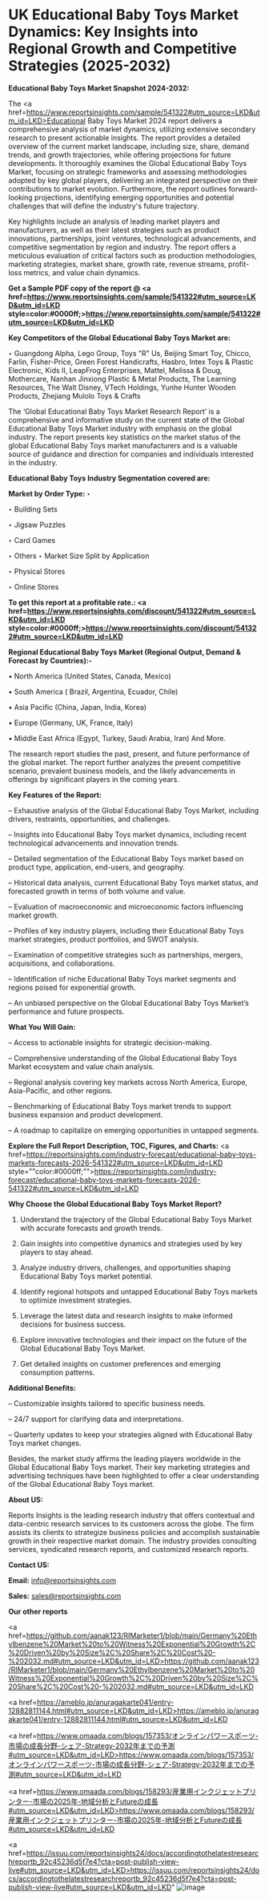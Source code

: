 # UK Educational Baby Toys Market Dynamics: Key Insights into Regional Growth and Competitive Strategies (2025-2032)

<strong>Educational Baby Toys Market Snapshot 2024-2032:</strong>

The <a href=https://www.reportsinsights.com/sample/541322#utm_source=LKD&utm_id=LKD>Educational Baby Toys Market 2024 report</a> delivers a comprehensive analysis of market dynamics, utilizing extensive secondary research to present actionable insights. The report provides a detailed overview of the current market landscape, including size, share, demand trends, and growth trajectories, while offering projections for future developments. It thoroughly examines the Global Educational Baby Toys Market, focusing on strategic frameworks and assessing methodologies adopted by key global players, delivering an integrated perspective on their contributions to market evolution. Furthermore, the report outlines forward-looking projections, identifying emerging opportunities and potential challenges that will define the industry's future trajectory.

Key highlights include an analysis of leading market players and manufacturers, as well as their latest strategies such as product innovations, partnerships, joint ventures, technological advancements, and competitive segmentation by region and industry. The report offers a meticulous evaluation of critical factors such as production methodologies, marketing strategies, market share, growth rate, revenue streams, profit-loss metrics, and value chain dynamics.

<strong>Get a Sample PDF copy of the report @ <a href=https://www.reportsinsights.com/sample/541322#utm_source=LKD&utm_id=LKD style=color:#0000ff;>https://www.reportsinsights.com/sample/541322#utm_source=LKD&utm_id=LKD</a></strong>

<strong>Key Competitors of the Global Educational Baby Toys Market are:</strong>

‣ Guangdong Alpha, Lego Group, Toys &#34;R&#34; Us, Beijing Smart Toy, Chicco, Farlin, Fisher-Price, Green Forest Handicrafts, Hasbro, Intex Toys & Plastic Electronic, Kids II, LeapFrog Enterprises, Mattel, Melissa & Doug, Mothercare, Nanhan Jinxiong Plastic & Metal Products, The Learning Resources, The Walt Disney, VTech Holdings, Yunhe Hunter Wooden Products, Zhejiang Mulolo Toys & Crafts

The ‘Global Educational Baby Toys Market Research Report’ is a comprehensive and informative study on the current state of the Global Educational Baby Toys Market industry with emphasis on the global industry. The report presents key statistics on the market status of the global Educational Baby Toys market manufacturers and is a valuable source of guidance and direction for companies and individuals interested in the industry.

<strong>Educational Baby Toys Industry Segmentation covered are:</strong>

<strong>Market by Order Type: </strong>
‣ 

‣ Building Sets

‣ Jigsaw Puzzles

‣ Card Games

‣ Others
‣ Market Size Split by Application

‣ Physical Stores

‣ Online Stores

<strong>To get this report at a profitable rate.: <a href=https://www.reportsinsights.com/discount/541322#utm_source=LKD&utm_id=LKD style=color:#0000ff;>https://www.reportsinsights.com/discount/541322#utm_source=LKD&utm_id=LKD</a></strong>

<strong>Regional Educational Baby Toys Market (Regional Output, Demand &amp; Forecast by Countries):-</strong>

• North America (United States, Canada, Mexico)

• South America ( Brazil, Argentina, Ecuador, Chile)

• Asia Pacific (China, Japan, India, Korea)

• Europe (Germany, UK, France, Italy)

• Middle East Africa (Egypt, Turkey, Saudi Arabia, Iran) And More.

The research report studies the past, present, and future performance of the global market. The report further analyzes the present competitive scenario, prevalent business models, and the likely advancements in offerings by significant players in the coming years.

<strong>Key Features of the Report:</strong>

– Exhaustive analysis of the Global Educational Baby Toys Market, including drivers, restraints, opportunities, and challenges.

– Insights into Educational Baby Toys market dynamics, including recent technological advancements and innovation trends.

– Detailed segmentation of the Educational Baby Toys market based on product type, application, end-users, and geography.

– Historical data analysis, current Educational Baby Toys market status, and forecasted growth in terms of both volume and value.

– Evaluation of macroeconomic and microeconomic factors influencing market growth.

– Profiles of key industry players, including their Educational Baby Toys market strategies, product portfolios, and SWOT analysis.

– Examination of competitive strategies such as partnerships, mergers, acquisitions, and collaborations.

– Identification of niche Educational Baby Toys market segments and regions poised for exponential growth.

– An unbiased perspective on the Global Educational Baby Toys Market’s performance and future prospects.

<strong>What You Will Gain:</strong>

– Access to actionable insights for strategic decision-making.

– Comprehensive understanding of the Global Educational Baby Toys Market ecosystem and value chain analysis.

– Regional analysis covering key markets across North America, Europe, Asia-Pacific, and other regions.

– Benchmarking of Educational Baby Toys market trends to support business expansion and product development.

– A roadmap to capitalize on emerging opportunities in untapped segments.

<strong>Explore the Full Report Description, TOC, Figures, and Charts:</strong>
<a href=https://reportsinsights.com/industry-forecast/educational-baby-toys-markets-forecasts-2026-541322#utm_source=LKD&utm_id=LKD style=""color:#0000ff;"">https://reportsinsights.com/industry-forecast/educational-baby-toys-markets-forecasts-2026-541322#utm_source=LKD&utm_id=LKD</a>

<strong>Why Choose the Global Educational Baby Toys Market Report?</strong>

1. Understand the trajectory of the Global Educational Baby Toys Market with accurate forecasts and growth trends.

2. Gain insights into competitive dynamics and strategies used by key players to stay ahead.

3. Analyze industry drivers, challenges, and opportunities shaping Educational Baby Toys market potential.

4. Identify regional hotspots and untapped Educational Baby Toys markets to optimize investment strategies.

5. Leverage the latest data and research insights to make informed decisions for business success.

6. Explore innovative technologies and their impact on the future of the Global Educational Baby Toys Market.

7. Get detailed insights on customer preferences and emerging consumption patterns.

<strong>Additional Benefits:</strong>

– Customizable insights tailored to specific business needs.

– 24/7 support for clarifying data and interpretations.

– Quarterly updates to keep your strategies aligned with Educational Baby Toys market changes.

Besides, the market study affirms the leading players worldwide in the Global Educational Baby Toys market. Their key marketing strategies and advertising techniques have been highlighted to offer a clear understanding of the Global Educational Baby Toys market.

<strong><strong>About US</strong>:</strong>

Reports Insights is the leading research industry that offers contextual and data-centric research services to its customers across the globe. The firm assists its clients to strategize business policies and accomplish sustainable growth in their respective market domain. The industry provides consulting services, syndicated research reports, and customized research reports.

<strong>Contact US:</strong>

<p class=><b>Email:</b> <a href=mailto:info@reportsinsights.com>info@reportsinsights.com</a></p>
<p class=><b>Sales:</b> <a href=mailto:sales@reportsinsights.com>sales@reportsinsights.com</a></p>

<strong>Our other reports</strong>

<a href=https://github.com/aanak123/RIMarketer1/blob/main/Germany%20Ethylbenzene%20Market%20to%20Witness%20Exponential%20Growth%2C%20Driven%20by%20Size%2C%20Share%2C%20Cost%20-%202032.md#utm_source=LKD&utm_id=LKD>https://github.com/aanak123/RIMarketer1/blob/main/Germany%20Ethylbenzene%20Market%20to%20Witness%20Exponential%20Growth%2C%20Driven%20by%20Size%2C%20Share%2C%20Cost%20-%202032.md#utm_source=LKD&utm_id=LKD</a>

<a href=https://ameblo.jp/anuragakarte041/entry-12882811144.html#utm_source=LKD&utm_id=LKD>https://ameblo.jp/anuragakarte041/entry-12882811144.html#utm_source=LKD&utm_id=LKD</a>

<a href=https://www.omaada.com/blogs/157353/オンラインパワースポーツ-市場の成長分野-シェア-Strategy-2032年までの予測#utm_source=LKD&utm_id=LKD>https://www.omaada.com/blogs/157353/オンラインパワースポーツ-市場の成長分野-シェア-Strategy-2032年までの予測#utm_source=LKD&utm_id=LKD</a>

<a href=https://www.omaada.com/blogs/158293/産業用インクジェットプリンター-市場の2025年-地域分析とFutureの成長#utm_source=LKD&utm_id=LKD>https://www.omaada.com/blogs/158293/産業用インクジェットプリンター-市場の2025年-地域分析とFutureの成長#utm_source=LKD&utm_id=LKD</a>

<a href=https://issuu.com/reportsinsights24/docs/accordingtothelatestresearchreportb_92c45236d5f7e4?cta=post-publish-view-live#utm_source=LKD&utm_id=LKD>https://issuu.com/reportsinsights24/docs/accordingtothelatestresearchreportb_92c45236d5f7e4?cta=post-publish-view-live#utm_source=LKD&utm_id=LKD</a>"
![image](https://github.com/user-attachments/assets/b96ce149-3efd-4fa0-85d3-1a901be2533c)
